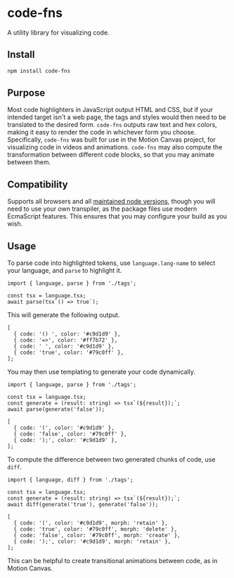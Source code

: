 # code-fns

A utility library for visualizing code.

## Install

```bash
npm install code-fns
```

## Purpose

Most code highlighters in JavaScript output HTML and CSS, but if your intended
target isn't a web page, the tags and styles would then need to be translated
to the desired form. `code-fns` outputs raw text and hex colors, making it easy
to render the code in whichever form you choose. Specifically, `code-fns` was
built for use in the Motion Canvas project, for visualizing code in videos and
animations. `code-fns` may also compute the transformation between different
code blocks, so that you may animate between them.

## Compatibility

Supports all browsers and all [maintained node
versions](https://github.com/nodejs/Release), though you will need to use your
own transpiler, as the package files use modern EcmaScript features. This
ensures that you may configure your build as you wish.

## Usage

To parse code into highlighted tokens, use `language.lang-name` to select your
language, and `parse` to highlight it.

```tsx
import { language, parse } from './tags';

const tsx = language.tsx;
await parse(tsx`() => true`);
```

This will generate the following output.

```tsx
[
  { code: '() ', color: '#c9d1d9' },
  { code: '=>', color: '#ff7b72' },
  { code: ' ', color: '#c9d1d9' },
  { code: 'true', color: '#79c0ff' },
];
```

You may then use templating to generate your code dynamically.

```tsx
import { language, parse } from './tags';

const tsx = language.tsx;
const generate = (result: string) => tsx`(${result});`;
await parse(generate('false'));
```

```tsx
[
  { code: '(', color: '#c9d1d9' },
  { code: 'false', color: '#79c0ff' },
  { code: ');', color: '#c9d1d9' },
];
```

To compute the difference between two generated chunks of code, use `diff`.

```tsx
import { language, diff } from './tags';

const tsx = language.tsx;
const generate = (result: string) => tsx`(${result});`;
await diff(generate('true'), generate('false'));
```

```tsx
[
  { code: '(', color: '#c9d1d9', morph: 'retain' },
  { code: 'true', color: '#79c0ff', morph: 'delete' },
  { code: 'false', color: '#79c0ff', morph: 'create' },
  { code: ');', color: '#c9d1d9', morph: 'retain' },
];
```

This can be helpful to create transitional animations between code, as in
Motion Canvas.
